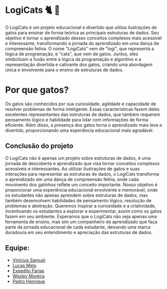 

# LogiCats 🐈 	&#127922;
O LogiCats é um projeto educacional e divertido que utiliza ilustrações de gatos para ensinar de forma teórica as principais estruturas de dados. Seu objetivo é tornar o aprendizado desses conceitos complexos mais acessível e interessante, transformando a jornada do aprendizado em uma dança de compreensão felina. O nome "LogiCats" vem de "logi", que representa a lógica de programação, e "cats", que vem de gatos. Juntos, eles simbolizam a fusão entre a lógica da programação e algoritmo e a representação divertida e cativante dos gatos, criando uma abordagem única e envolvente para o ensino de estruturas de dados.



# Por que gatos?
Os gatos são conhecidos por sua curiosidade, agilidade e capacidade de resolver problemas de forma inteligente. Essas características fazem deles excelentes representantes das estruturas de dados, que também requerem pensamento lógico e habilidade para lidar com informações de forma eficiente. Além disso, a presença dos gatos torna o aprendizado mais leve e divertido, proporcionando uma experiência educacional mais agradável.

## Conclusão do projeto

O LogiCats não é apenas um projeto sobre estruturas de dados, é uma jornada de descoberta e aprendizado que visa tornar conceitos complexos acessíveis e interessantes. Ao utilizar ilustrações de gatos e suas interações para representar as estruturas de dados, o LogiCats transforma o aprendizado em uma dança de compreensão felina, onde cada movimento dos gatinhos reflete um conceito importante. Nosso objetivo é proporcionar uma experiência educacional envolvente e memorável, onde os estudantes não apenas aprendem sobre estruturas de dados, mas também desenvolvem habilidades de pensamento lógico, resolução de problemas e abstração. Queremos inspirar a curiosidade e a criatividade, incentivando os estudantes a explorar e experimentar, assim como os gatos fazem em seu ambiente. Esperamos que o LogiCats não seja apenas uma ferramenta de ensino, mas sim um companheiro de aprendizado que faça parte da jornada educacional de cada estudante, deixando uma marca duradoura em seu entendimento e apreciação das estruturas de dados.

## Equipe: 
- [Vinicius Samuel](https://www.github.com/vini-21samuel)
- [Lucas Melo](https://www.github.com/lukemew)
- [Expedito Farias](https://www.github.com/ExpeditoFarias)
- [Wesley Moreira](https://www.github.com/wesle-yey)
- [Pedro Henrique](https://www.github.com/Pedroghb)
